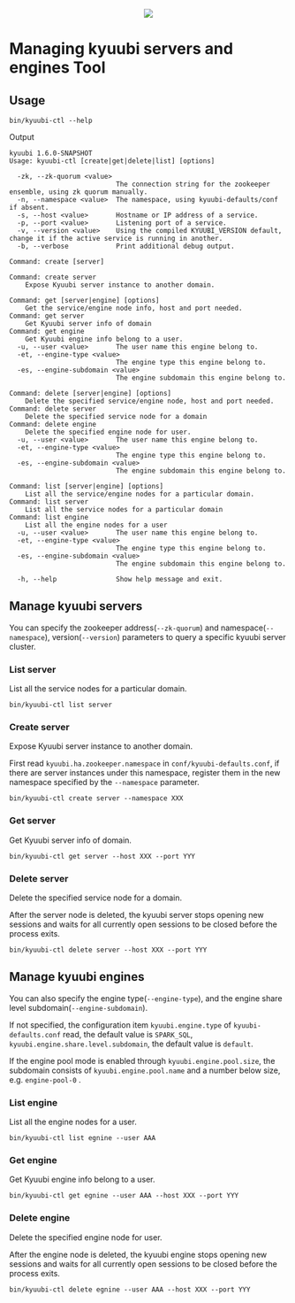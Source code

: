 <!--
 - Licensed to the Apache Software Foundation (ASF) under one or more
 - contributor license agreements.  See the NOTICE file distributed with
 - this work for additional information regarding copyright ownership.
 - The ASF licenses this file to You under the Apache License, Version 2.0
 - (the "License"); you may not use this file except in compliance with
 - the License.  You may obtain a copy of the License at
 -
 -   http://www.apache.org/licenses/LICENSE-2.0
 -
 - Unless required by applicable law or agreed to in writing, software
 - distributed under the License is distributed on an "AS IS" BASIS,
 - WITHOUT WARRANTIES OR CONDITIONS OF ANY KIND, either express or implied.
 - See the License for the specific language governing permissions and
 - limitations under the License.
 -->

<div align=center>

![](../imgs/kyuubi_logo.png)

</div>

# Managing kyuubi servers and engines Tool

## Usage
```shell
bin/kyuubi-ctl --help
```
Output
```shell
kyuubi 1.6.0-SNAPSHOT
Usage: kyuubi-ctl [create|get|delete|list] [options]

  -zk, --zk-quorum <value>
                           The connection string for the zookeeper ensemble, using zk quorum manually.
  -n, --namespace <value>  The namespace, using kyuubi-defaults/conf if absent.
  -s, --host <value>       Hostname or IP address of a service.
  -p, --port <value>       Listening port of a service.
  -v, --version <value>    Using the compiled KYUUBI_VERSION default, change it if the active service is running in another.
  -b, --verbose            Print additional debug output.

Command: create [server]

Command: create server
	Expose Kyuubi server instance to another domain.

Command: get [server|engine] [options]
	Get the service/engine node info, host and port needed.
Command: get server
	Get Kyuubi server info of domain
Command: get engine
	Get Kyuubi engine info belong to a user.
  -u, --user <value>       The user name this engine belong to.
  -et, --engine-type <value>
                           The engine type this engine belong to.
  -es, --engine-subdomain <value>
                           The engine subdomain this engine belong to.

Command: delete [server|engine] [options]
	Delete the specified service/engine node, host and port needed.
Command: delete server
	Delete the specified service node for a domain
Command: delete engine
	Delete the specified engine node for user.
  -u, --user <value>       The user name this engine belong to.
  -et, --engine-type <value>
                           The engine type this engine belong to.
  -es, --engine-subdomain <value>
                           The engine subdomain this engine belong to.

Command: list [server|engine] [options]
	List all the service/engine nodes for a particular domain.
Command: list server
	List all the service nodes for a particular domain
Command: list engine
	List all the engine nodes for a user
  -u, --user <value>       The user name this engine belong to.
  -et, --engine-type <value>
                           The engine type this engine belong to.
  -es, --engine-subdomain <value>
                           The engine subdomain this engine belong to.

  -h, --help               Show help message and exit.
```

## Manage kyuubi servers
You can specify the zookeeper address(`--zk-quorum`) and namespace(`--namespace`), version(`--version`) parameters to query a specific kyuubi server cluster.

### List server
List all the service nodes for a particular domain.
```shell
bin/kyuubi-ctl list server
```

### Create server
Expose Kyuubi server instance to another domain.

First read `kyuubi.ha.zookeeper.namespace` in `conf/kyuubi-defaults.conf`, if there are server instances under this namespace, register them in the new namespace specified by the `--namespace` parameter.
```shell
bin/kyuubi-ctl create server --namespace XXX
```

### Get server
Get Kyuubi server info of domain.
```shell
bin/kyuubi-ctl get server --host XXX --port YYY
```

### Delete server
Delete the specified service node for a domain.

After the server node is deleted, the kyuubi server stops opening new sessions and waits for all currently open sessions to be closed before the process exits.
```shell
bin/kyuubi-ctl delete server --host XXX --port YYY
```

## Manage kyuubi engines
You can also specify the engine type(`--engine-type`), and the engine share level subdomain(`--engine-subdomain`).

If not specified, the configuration item `kyuubi.engine.type` of `kyuubi-defaults.conf` read, the default value is `SPARK_SQL`, `kyuubi.engine.share.level.subdomain`, the default value is `default`.

If the engine pool mode is enabled through `kyuubi.engine.pool.size`, the subdomain consists of `kyuubi.engine.pool.name` and a number below size, e.g. `engine-pool-0` .

### List engine
List all the engine nodes for a user.
```shell
bin/kyuubi-ctl list egnine --user AAA
```

### Get engine
Get Kyuubi engine info belong to a user.
```shell
bin/kyuubi-ctl get egnine --user AAA --host XXX --port YYY
```

### Delete engine
Delete the specified engine node for user.

After the engine node is deleted, the kyuubi engine stops opening new sessions and waits for all currently open sessions to be closed before the process exits.
```shell
bin/kyuubi-ctl delete egnine --user AAA --host XXX --port YYY
```

